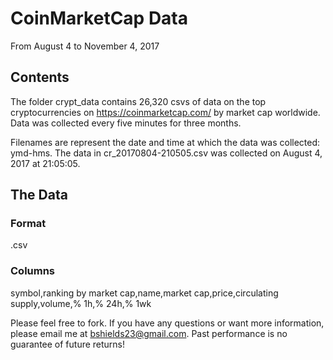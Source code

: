 CoinMarketCap Data
=====================================

From August 4 to November 4, 2017

Contents
----------------

The folder crypt_data contains 26,320 csvs of data on the top cryptocurrencies on https://coinmarketcap.com/ by market cap worldwide. Data was collected every five minutes for three months.

Filenames are represent the date and time at which the data was collected: ymd-hms. The data in cr_20170804-210505.csv was collected on August 4, 2017 at 21:05:05.

The Data
-------

### Format

.csv

### Columns

symbol,ranking by market cap,name,market cap,price,circulating supply,volume,% 1h,% 24h,% 1wk



Please feel free to fork. If you have any questions or want more information, please email me at bshields23@gmail.com. Past performance is no guarantee of future returns!
